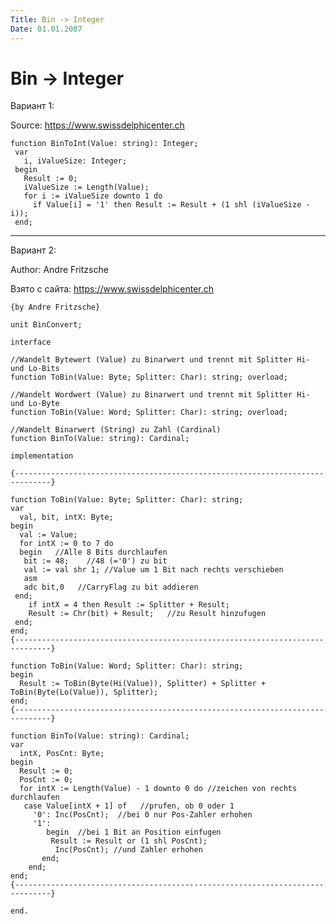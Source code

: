 ```yaml
---
Title: Bin -> Integer
Date: 01.01.2007
---
```



Bin -> Integer
==============

Вариант 1:

Source: <https://www.swissdelphicenter.ch>

    function BinToInt(Value: string): Integer;
     var
       i, iValueSize: Integer;
     begin
       Result := 0;
       iValueSize := Length(Value);
       for i := iValueSize downto 1 do
         if Value[i] = '1' then Result := Result + (1 shl (iValueSize - i));
     end;


------------------------------------------------------------------------

Вариант 2:

Author: Andre Fritzsche

Взято с сайта: <https://www.swissdelphicenter.ch>

    {by Andre Fritzsche}
     
    unit BinConvert;
     
    interface
     
    //Wandelt Bytewert (Value) zu Binarwert und trennt mit Splitter Hi- und Lo-Bits 
    function ToBin(Value: Byte; Splitter: Char): string; overload;
     
    //Wandelt Wordwert (Value) zu Binarwert und trennt mit Splitter Hi- und Lo-Byte 
    function ToBin(Value: Word; Splitter: Char): string; overload;
     
    //Wandelt Binarwert (String) zu Zahl (Cardinal) 
    function BinTo(Value: string): Cardinal;
     
    implementation

    {------------------------------------------------------------------------------}
     
    function ToBin(Value: Byte; Splitter: Char): string;
    var
      val, bit, intX: Byte;
    begin
      val := Value;
      for intX := 0 to 7 do
      begin   //Alle 8 Bits durchlaufen 
       bit := 48;    //48 (='0') zu bit 
       val := val shr 1; //Value um 1 Bit nach rechts verschieben 
       asm
       adc bit,0   //CarryFlag zu bit addieren 
     end;
        if intX = 4 then Result := Splitter + Result;
        Result := Chr(bit) + Result;   //zu Result hinzufugen 
     end;
    end;
    {------------------------------------------------------------------------------}
    
    function ToBin(Value: Word; Splitter: Char): string;
    begin
      Result := ToBin(Byte(Hi(Value)), Splitter) + Splitter + ToBin(Byte(Lo(Value)), Splitter);
    end;
    {------------------------------------------------------------------------------}
    
    function BinTo(Value: string): Cardinal;
    var
      intX, PosCnt: Byte;
    begin
      Result := 0;
      PosCnt := 0;
      for intX := Length(Value) - 1 downto 0 do //zeichen von rechts durchlaufen 
       case Value[intX + 1] of   //prufen, ob 0 oder 1 
         '0': Inc(PosCnt);  //bei 0 nur Pos-Zahler erhohen 
         '1':
            begin  //bei 1 Bit an Position einfugen 
             Result := Result or (1 shl PosCnt);
              Inc(PosCnt); //und Zahler erhohen 
           end;
        end;
    end;
    {------------------------------------------------------------------------------}
    
    end.


